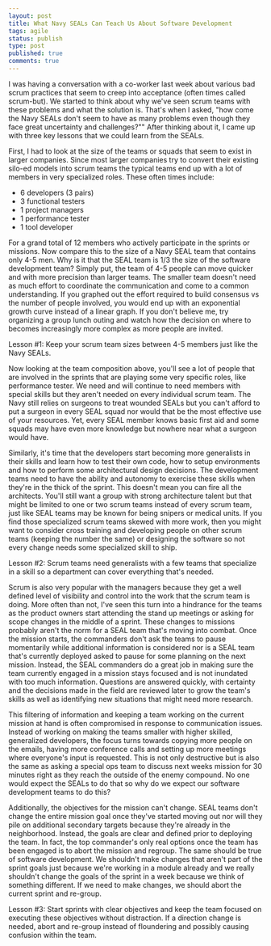 ```yaml
---
layout: post
title: What Navy SEALs Can Teach Us About Software Development
tags: agile
status: publish
type: post
published: true
comments: true
---
```

I was having a conversation with a co-worker last week about various bad scrum 
practices that seem to creep into acceptance (often times called scrum-but). We 
started to think about why we\'ve seen scrum teams with these problems and what 
the solution is. That\'s when I asked, "how come the Navy SEALs don\'t seem to have 
as many problems even though they face great uncertainty and challenges?"" After 
thinking about it, I came up with three key lessons that we could learn from the 
SEALs.

<!--EndExcerpt-->

First, I had to look at  the size of the teams or squads that seem to exist in 
larger companies. Since most larger companies try to convert their existing silo-ed 
models into scrum teams the typical teams end up with a lot of members in very 
specialized roles. These often times include:

* 6 developers (3 pairs)
* 3 functional testers
* 1 project managers
* 1 performance tester
* 1 tool developer

For a grand total of 12 members who actively participate in the sprints or missions. 
Now compare this to the size of a Navy SEAL team that contains only 4-5 men. Why is 
it that the SEAL team is 1/3 the size of the software development team? Simply put, 
the team of 4-5 people can move quicker and with more precision than larger teams. 
The smaller team doesn\'t need as much effort to coordinate the communication and 
come to a common understanding. If you graphed out the effort required to build 
consensus vs the number of people involved, you would end up with an exponential 
growth curve instead of a linear graph. If you don\'t believe me, try organizing a 
group lunch outing and watch how the decision on where to becomes increasingly more 
complex as more people are invited.

Lesson #1: Keep your scrum team sizes between 4-5 members just like the Navy SEALs.

Now looking at the team composition above, you\'ll see a lot of people that are involved 
in the sprints that are playing some very specific roles, like performance tester. We 
need and will continue to need members with special skills but they aren\'t needed on 
every individual scrum team. The Navy still relies on surgeons to treat wounded SEALs 
but you can\'t afford to put a surgeon in every SEAL squad nor would that be the most 
effective use of your resources. Yet, every SEAL member knows basic first aid and some 
squads may have even more knowledge but nowhere near what a surgeon would have.

Similarly, it\'s time that the developers start becoming more generalists in their 
skills and learn how to test their own code, how to setup environments and how to 
perform some architectural design decisions. The development teams need to have the 
ability and autonomy to exercise these skills when they\'re in the thick of the sprint. 
This doesn\'t mean you can fire all the architects. You\'ll still want a group with 
strong architecture talent but that might be limited to one or two scrum teams instead 
of every scrum team, just like SEAL teams may be known for being snipers or medical 
units. If you find those specialized scrum teams skewed with more work, then you might 
want to consider cross training and developing people on other scrum teams (keeping 
the number the same) or designing the software so not every change needs some specialized 
skill to ship.

Lesson #2: Scrum teams need generalists with a few teams that specialize in a skill so a 
department can cover everything that\'s needed.

Scrum is also very popular with the managers because they get a well defined level of 
visibility and control into the work that the scrum team is doing. More often than not, 
I\'ve seen this turn into a hindrance for the teams as the product owners start attending 
the stand up meetings or asking for scope changes in the middle of a sprint. These 
changes to missions probably aren\'t the norm for a SEAL team that\'s moving into combat. 
Once the mission starts, the commanders don\'t ask the teams to pause momentarily while 
additional information is considered nor is a SEAL team that\'s currently deployed asked 
to pause for some planning on the next mission. Instead, the SEAL commanders do a 
great job in making sure the team currently engaged in a mission stays focused and 
is not inundated with too much information. Questions are answered quickly, with 
certainty and the decisions made in the field are reviewed later to grow the team\'s 
skills as well as identifying new situations that might need more research.

This filtering of information and keeping a team working on the current mission at hand 
is often compromised in response to communication issues. Instead of working on making 
the teams smaller with higher skilled, generalized developers, the focus turns towards 
copying more people on the emails, having more conference calls and setting up more meetings 
where everyone\'s input is requested. This is not only destructive but is also the same 
as asking a special ops team to discuss next weeks mission for 30 minutes right as they 
reach the outside of the enemy compound. No one would expect the SEALs to do that so why 
do we expect our software development teams to do this?

Additionally, the objectives for the mission can\'t change. SEAL teams don\'t change the 
entire mission goal once they\'ve started moving out nor will they pile on additional 
secondary targets because they\'re already in the neighborhood. Instead, the goals are 
clear and defined prior to deploying the team. In fact, the top commander\'s only real 
options once the team has been engaged is to abort the mission and regroup. The same 
should be true of software development. We shouldn\'t make changes that aren\'t part of 
the sprint goals just because we\'re working in a module already and we really shouldn\'t 
change the goals of the sprint in a week because we think of something different. If we 
need to make changes, we should abort the current sprint and re-group.

Lesson #3: Start sprints with clear objectives and keep the team focused on executing 
these objectives without distraction. If a direction change is needed, abort and re-group 
instead of floundering and possibly causing confusion within the team.
